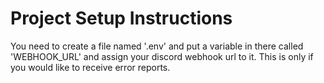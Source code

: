 # Project Setup Instructions

You need to create a file named '.env' and put a variable in there called 'WEBHOOK_URL' and assign your discord webhook url to it. This is only if you would like to receive error reports.
